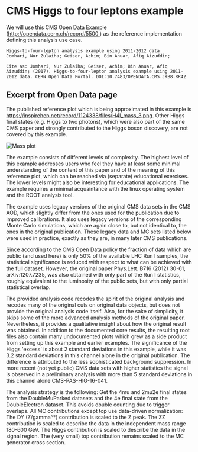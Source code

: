 # CMS Higgs to four leptons example

We will use this CMS Open Data Example ([http://opendata.cern.ch/record/5500 ](http://opendata.cern.ch/record/5500) )
as the reference implementation defining this analysis use case. 

```
Higgs-to-four-lepton analysis example using 2011-2012 data
Jomhari, Nur Zulaiha; Geiser, Achim; Bin Anuar, Afiq Aizuddin;

Cite as: Jomhari, Nur Zulaiha; Geiser, Achim; Bin Anuar, Afiq Aizuddin; (2017). Higgs-to-four-lepton analysis example using 2011-2012 data. CERN Open Data Portal. DOI:10.7483/OPENDATA.CMS.JKB8.RR42
```

## Excerpt from Open Data page

The published reference plot which is being approximated in this example is https://inspirehep.net/record/1124338/files/H4l_mass_3.png. Other Higgs final states (e.g. Higgs to two photons), which were also part of the same CMS paper and strongly contributed to the Higgs boson discovery, are not covered by this example.

![Mass plot](https://inspirehep.net/record/1124338/files/H4l_mass_v3.png)

The example consists of different levels of complexity. The highest level of this example addresses users who feel they have at least some minimal understanding of the content of this paper and of the meaning of this reference plot, which can be reached via (separate) educational exercises. The lower levels might also be interesting for educational applications. The example requires a minimal acquaintance with the linux operating system and the ROOT analysis tool.

The example uses legacy versions of the original CMS data sets in the CMS AOD, which slightly differ from the ones used for the publication due to improved calibrations. It also uses legacy versions of the corresponding Monte Carlo simulations, which are again close to, but not identical to, the ones in the original publication. These legacy data and MC sets listed below were used in practice, exactly as they are, in many later CMS publications.

Since according to the CMS Open Data policy the fraction of data which are public (and used here) is only 50% of the available LHC Run I samples, the statistical significance is reduced with respect to what can be achieved with the full dataset. However, the original paper Phys.Lett. B716 (2012) 30-61, arXiv:1207.7235, was also obtained with only part of the Run I statistics, roughly equivalent to the luminosity of the public sets, but with only partial statistical overlap.

The provided analysis code recodes the spirit of the original analysis and recodes many of the original cuts on original data objects, but does not provide the original analysis code itself. Also, for the sake of simplicity, it skips some of the more advanced analysis methods of the original paper. Nevertheless, it provides a qualitative insight about how the original result was obtained. In addition to the documented core results, the resulting root files also contain many undocumented plots which grew as a side product from setting up this example and earlier examples. The significance of the Higgs 'excess' is about 2 standard deviations in this example, while it was 3.2 standard deviations in this channel alone in the original publication. The difference is attributed to the less sophisticated background suppression. In more recent (not yet public) CMS data sets with higher statistics the signal is observed in a preliminary analysis with more than 5 standard deviations in this channel alone CMS-PAS-HIG-16-041.

The analysis strategy is the following: Get the 4mu and 2mu2e final states from the DoubleMuParked datasets and the 4e final state from the DoubleElectron dataset. This avoids double counting due to trigger overlaps. All MC contributions except top use data-driven normalization: The DY (Z/gamma^*) contribution is scaled to the Z peak. The ZZ contribution is scaled to describe the data in the independent mass range 180-600 GeV. The Higgs contribution is scaled to describe the data in the signal region. The (very small) top contribution remains scaled to the MC generator cross section.

